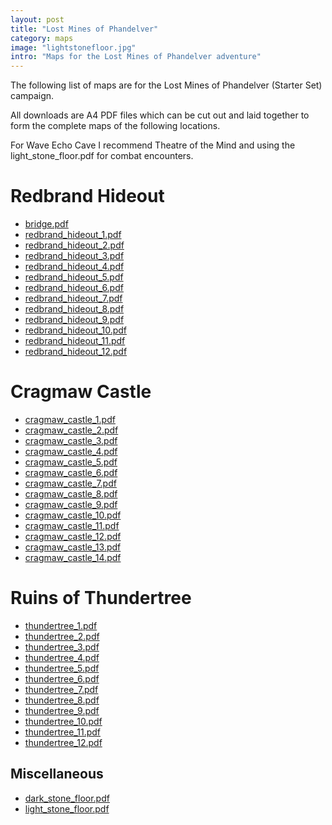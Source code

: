 ```yaml
---
layout: post
title: "Lost Mines of Phandelver"
category: maps
image: "lightstonefloor.jpg"
intro: "Maps for the Lost Mines of Phandelver adventure"
---
```


The following list of maps are for the Lost Mines of Phandelver (Starter Set) campaign.

All downloads are A4 PDF files which can be cut out and laid together to form the complete maps of the following locations.

For Wave Echo Cave I recommend Theatre of the Mind and using the light_stone_floor.pdf for combat encounters.

# Redbrand Hideout

<div class="bullet-list">
    <ul>
        <li><a href="{{ site.baseurl }}/maps/redbrand_hideout/bridge.pdf">bridge.pdf</a></li>
        <li><a href="{{ site.baseurl }}/maps/redbrand_hideout/redbrand_hideout_1.pdf">redbrand_hideout_1.pdf</a></li>
        <li><a href="{{ site.baseurl }}/maps/redbrand_hideout/redbrand_hideout_2.pdf">redbrand_hideout_2.pdf</a></li>
        <li><a href="{{ site.baseurl }}/maps/redbrand_hideout/redbrand_hideout_3.pdf">redbrand_hideout_3.pdf</a></li>
        <li><a href="{{ site.baseurl }}/maps/redbrand_hideout/redbrand_hideout_4.pdf">redbrand_hideout_4.pdf</a></li>
        <li><a href="{{ site.baseurl }}/maps/redbrand_hideout/redbrand_hideout_5.pdf">redbrand_hideout_5.pdf</a></li>
        <li><a href="{{ site.baseurl }}/maps/redbrand_hideout/redbrand_hideout_6.pdf">redbrand_hideout_6.pdf</a></li>
        <li><a href="{{ site.baseurl }}/maps/redbrand_hideout/redbrand_hideout_7.pdf">redbrand_hideout_7.pdf</a></li>
        <li><a href="{{ site.baseurl }}/maps/redbrand_hideout/redbrand_hideout_8.pdf">redbrand_hideout_8.pdf</a></li>
        <li><a href="{{ site.baseurl }}/maps/redbrand_hideout/redbrand_hideout_9.pdf">redbrand_hideout_9.pdf</a></li>
        <li><a href="{{ site.baseurl }}/maps/redbrand_hideout/redbrand_hideout_10.pdf">redbrand_hideout_10.pdf</a></li>
        <li><a href="{{ site.baseurl }}/maps/redbrand_hideout/redbrand_hideout_11.pdf">redbrand_hideout_11.pdf</a></li>
        <li><a href="{{ site.baseurl }}/maps/redbrand_hideout/redbrand_hideout_12.pdf">redbrand_hideout_12.pdf</a></li>
    </ul>
</div>

# Cragmaw Castle

<div class="bullet-list">
    <ul>
        <li><a href="{{ site.baseurl }}/maps/cragmaw_castle/cragmaw_castle_1.pdf">cragmaw_castle_1.pdf</a></li>
        <li><a href="{{ site.baseurl }}/maps/cragmaw_castle/cragmaw_castle_2.pdf">cragmaw_castle_2.pdf</a></li>
        <li><a href="{{ site.baseurl }}/maps/cragmaw_castle/cragmaw_castle_3.pdf">cragmaw_castle_3.pdf</a></li>
        <li><a href="{{ site.baseurl }}/maps/cragmaw_castle/cragmaw_castle_4.pdf">cragmaw_castle_4.pdf</a></li>
        <li><a href="{{ site.baseurl }}/maps/cragmaw_castle/cragmaw_castle_5.pdf">cragmaw_castle_5.pdf</a></li>
        <li><a href="{{ site.baseurl }}/maps/cragmaw_castle/cragmaw_castle_6.pdf">cragmaw_castle_6.pdf</a></li>
        <li><a href="{{ site.baseurl }}/maps/cragmaw_castle/cragmaw_castle_7.pdf">cragmaw_castle_7.pdf</a></li>
        <li><a href="{{ site.baseurl }}/maps/cragmaw_castle/cragmaw_castle_8.pdf">cragmaw_castle_8.pdf</a></li>
        <li><a href="{{ site.baseurl }}/maps/cragmaw_castle/cragmaw_castle_9.pdf">cragmaw_castle_9.pdf</a></li>
        <li><a href="{{ site.baseurl }}/maps/cragmaw_castle/cragmaw_castle_10.pdf">cragmaw_castle_10.pdf</a></li>
        <li><a href="{{ site.baseurl }}/maps/cragmaw_castle/cragmaw_castle_11.pdf">cragmaw_castle_11.pdf</a></li>
        <li><a href="{{ site.baseurl }}/maps/cragmaw_castle/cragmaw_castle_12.pdf">cragmaw_castle_12.pdf</a></li>
        <li><a href="{{ site.baseurl }}/maps/cragmaw_castle/cragmaw_castle_13.pdf">cragmaw_castle_13.pdf</a></li>
        <li><a href="{{ site.baseurl }}/maps/cragmaw_castle/cragmaw_castle_14.pdf">cragmaw_castle_14.pdf</a></li>
    </ul>
</div>

# Ruins of Thundertree

<div class="bullet-list">
    <ul>
        <li><a href="{{ site.baseurl }}/maps/ruins_of_thundertree/thundertree_1.pdf">thundertree_1.pdf</a></li>
        <li><a href="{{ site.baseurl }}/maps/ruins_of_thundertree/thundertree_2.pdf">thundertree_2.pdf</a></li>
        <li><a href="{{ site.baseurl }}/maps/ruins_of_thundertree/thundertree_3.pdf">thundertree_3.pdf</a></li>
        <li><a href="{{ site.baseurl }}/maps/ruins_of_thundertree/thundertree_4.pdf">thundertree_4.pdf</a></li>
        <li><a href="{{ site.baseurl }}/maps/ruins_of_thundertree/thundertree_5.pdf">thundertree_5.pdf</a></li>
        <li><a href="{{ site.baseurl }}/maps/ruins_of_thundertree/thundertree_6.pdf">thundertree_6.pdf</a></li>
        <li><a href="{{ site.baseurl }}/maps/ruins_of_thundertree/thundertree_7.pdf">thundertree_7.pdf</a></li>
        <li><a href="{{ site.baseurl }}/maps/ruins_of_thundertree/thundertree_8.pdf">thundertree_8.pdf</a></li>
        <li><a href="{{ site.baseurl }}/maps/ruins_of_thundertree/thundertree_9.pdf">thundertree_9.pdf</a></li>
        <li><a href="{{ site.baseurl }}/maps/ruins_of_thundertree/thundertree_10.pdf">thundertree_10.pdf</a></li>
        <li><a href="{{ site.baseurl }}/maps/ruins_of_thundertree/thundertree_11.pdf">thundertree_11.pdf</a></li>
        <li><a href="{{ site.baseurl }}/maps/ruins_of_thundertree/thundertree_12.pdf">thundertree_12.pdf</a></li>
    </ul>
</div>

## Miscellaneous

<div class="bullet-list">
    <ul>
        <li><a href="{{ site.baseurl }}/maps/dark_stone_floor.pdf">dark_stone_floor.pdf</a></li>
        <li><a href="{{ site.baseurl }}/maps/light_stone_floor.pdf">light_stone_floor.pdf</a></li>
    </ul>
</div>
